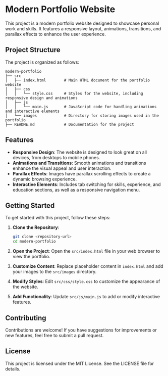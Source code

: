 # Modern Portfolio Website

This project is a modern portfolio website designed to showcase personal work and skills. It features a responsive layout, animations, transitions, and parallax effects to enhance the user experience.

## Project Structure

The project is organized as follows:

```
modern-portfolio
├── src
│   ├── index.html        # Main HTML document for the portfolio website
│   ├── css
│   │   └── style.css     # Styles for the website, including responsive design and animations
│   ├── js
│   │   └── main.js       # JavaScript code for handling animations and interactive elements
│   └── images            # Directory for storing images used in the portfolio
├── README.md             # Documentation for the project
```

## Features

- **Responsive Design**: The website is designed to look great on all devices, from desktops to mobile phones.
- **Animations and Transitions**: Smooth animations and transitions enhance the visual appeal and user interaction.
- **Parallax Effects**: Images have parallax scrolling effects to create a dynamic browsing experience.
- **Interactive Elements**: Includes tab switching for skills, experience, and education sections, as well as a responsive navigation menu.

## Getting Started

To get started with this project, follow these steps:

1. **Clone the Repository**: 
   ```bash
   git clone <repository-url>
   cd modern-portfolio
   ```

2. **Open the Project**: Open the `src/index.html` file in your web browser to view the portfolio.

3. **Customize Content**: Replace placeholder content in `index.html` and add your images to the `src/images` directory.

4. **Modify Styles**: Edit `src/css/style.css` to customize the appearance of the website.

5. **Add Functionality**: Update `src/js/main.js` to add or modify interactive features.

## Contributing

Contributions are welcome! If you have suggestions for improvements or new features, feel free to submit a pull request.

## License

This project is licensed under the MIT License. See the LICENSE file for details.
